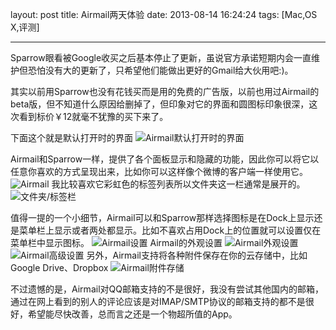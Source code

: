 layout: post
title: Airmail两天体验
date: 2013-08-14 16:24:24
tags: [Mac,OS X,评测]

---
Sparrow眼看被Google收买之后基本停止了更新，虽说官方承诺短期内会一直维护但恐怕没有大的更新了，只希望他们能做出更好的Gmail给大伙用吧:)。

其实以前用Sparrow也没有花钱买而是用的免费的广告版，以前也用过Airmail的beta版，但不知道什么原因给删掉了，但印象对它的界面和圆图标印象很深，这次看到标价￥12就毫不犹豫的买下来了。
<!--more-->
下面这个就是默认打开时的界面
![Airmail默认打开时的界面](/image/airmail01.png)

Airmail和Sparrow一样，提供了各个面板显示和隐藏的功能，因此你可以将它以任意你喜欢的方式呈现出来，比如你可以这样像个微博的客户端一样使用它。
![Airmail](/image/airmail02.png)
我比较喜欢它彩虹色的标签列表所以文件夹这一栏通常是展开的。
![文件夹/标签栏](/image/airmail03.png)

值得一提的一个小细节，Airmail可以和Sparrow那样选择图标是在Dock上显示还是菜单栏上显示或者两处都显示。比如不喜欢占用Dock上的位置就可以设置仅在菜单栏中显示图标。
![Airmail设置](/image/airmail04.png)
Airmail的外观设置
![Airmail外观设置](/image/airmail05.png)
![Airmail高级设置](/image/airmail06.png)
另外，Airmail支持将各种附件保存在你的云存储中，比如Google Drive、Dropbox
![Airmail附件存储](/image/airmail07.png)

不过遗憾的是，Airmail对QQ邮箱支持的不是很好，我没有尝试其他国内的邮箱，通过在网上看到的别人的评论应该是对IMAP/SMTP协议的邮箱支持的都不是很好，希望能尽快改善，总而言之还是一个物超所值的App。
